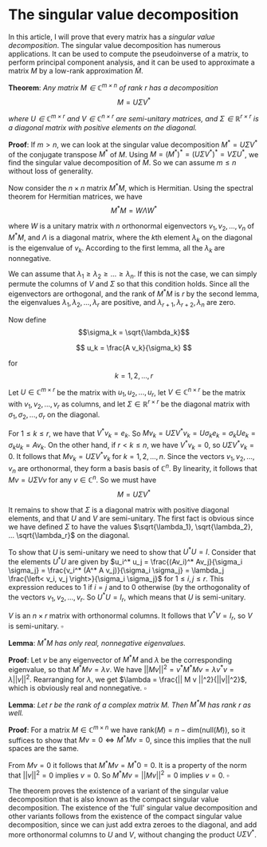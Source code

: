 # The singular value decomposition

In this article, I will prove that every matrix has a *singular value decomposition*. The singular value decomposition has numerous applications. It can be used to compute the pseudoinverse of a matrix, to perform principal component analysis, and it can be used to approximate a matrix $M$ by a low-rank approximation $\tilde{M}$.

**Theorem**: *Any matrix $M \in \mathbb{C}^{m \times n}$ of rank $r$ has a decomposition*
$$ M = U \Sigma V^* $$

*where $U \in \mathbb{C}^{m \times r}$ and $V \in \mathbb{C}^{n \times r}$ are semi-unitary matrices, and $\Sigma \in \mathbb{R}^{r \times r}$ is a diagonal matrix with positive elements on the diagonal.*

**Proof**: If $m > n$, we can look at the singular value decomposition $M^* = U \Sigma V^*$ of the conjugate transpose $M^*$ of $M$. Using $M = (M^*)^* = (U \Sigma V^*)^* = V \Sigma U^*$, we find the singular value decomposition of $M$. So we can assume $m \leq n$ without loss of generality.

Now consider the $n \times n$ matrix $M^* M$, which is Hermitian. Using the spectral theorem for Hermitian matrices, we have
$$ M^* M = W \Lambda W^* $$

where $W$ is a unitary matrix with $n$ orthonormal eigenvectors $v_1, v_2, ..., v_n$ of $M^* M$, and $\Lambda$ is a diagonal matrix, where the $k$th element $\lambda_k$ on the diagonal is the eigenvalue of $v_k$. According to the first lemma, all the $\lambda_k$ are nonnegative.

We can assume that $\lambda_1 \geq \lambda_2 \geq ... \geq \lambda_n$. If this is not the case, we can simply permute the columns of $V$ and $\Sigma$ so that this condition holds. Since all the eigenvectors are orthogonal, and the rank of $M^* M$ is $r$ by the second lemma, the eigenvalues $\lambda_1, \lambda_2, ..., \lambda_r$ are positive, and $\lambda_{r + 1}, \lambda_{r + 2}, \lambda_n$ are zero.

Now define
$$\sigma_k = \sqrt{\lambda_k}$$

$$ u_k = \frac{A v_k}{\sigma_k} $$

for
$$ k = 1, 2, ..., r $$

Let $U \in \mathbb{C}^{m \times r}$ be the matrix with $u_1, u_2, ..., u_r$, let $V \in \mathbb{C}^{n \times r}$ be the matrix with $v_1, v_2, ..., v_r$ as columns, and let $\Sigma \in \mathbb{R}^{r \times r}$ be the diagonal matrix with $\sigma_1, \sigma_2, ..., \sigma_r$ on the diagonal.

For $1 \leq k \leq r$, we have that $V^* v_k = e_k$. So $Mv_k = U \Sigma V^* v_k = U \sigma_k e_k =\sigma_k U e_k = \sigma_k u_k = A v_k$. On the other hand, if $r < k \leq n$, we have $V^* v_k = 0$, so $U \Sigma V^* v_k = 0$. It follows that $M v_k = U \Sigma V^* v_k$ for $k = 1, 2, ..., n$. Since the vectors $v_1, v_2, ..., v_n$ are orthonormal, they form a basis basis of $\mathbb{C}^n$. By linearity, it follows that $Mv = U \Sigma V v$ for any $v \in \mathbb{C}^n$. So we must have
$$ M = U \Sigma V^* $$

It remains to show that $\Sigma$ is a diagonal matrix with positive diagonal elements, and that $U$ and $V$ are semi-unitary. The first fact is obvious since we have defined $\Sigma$ to have the values $\sqrt{\lambda_1}, \sqrt{\lambda_2}, ... \sqrt{\lambda_r}$ on the diagonal.

To show that $U$ is semi-unitary we need to show that $U^* U = I$. Consider that the elements $U^* U$ are given by $u_i^* u_j = \frac{(Av_i)^* Av_j}{\sigma_i \sigma_j} = \frac{v_i^* (A^* A v_j)}{\sigma_i \sigma_j} = \lambda_j \frac{\left< v_i, v_j  \right>}{\sigma_i \sigma_j}$ for $1 \leq i, j \leq r$. This expression reduces to 1 if $i = j$ and to 0 otherwise (by the orthogonality of the vectors $v_1, v_2, ..., v_r$. So $U^* U = I_r$, which means that $U$ is semi-unitary.

$V$ is an $n \times r$ matrix with orthonormal columns. It follows that $V^* V = I_r$, so $V$ is semi-unitary. $\square$

**Lemma**: *$M^* M$ has only real, nonnegative eigenvalues.*

**Proof**: Let $v$ be any eigenvector of $M^* M$ and $\lambda$ be the corresponding eigenvalue, so that $M^* M v = \lambda v$. We have $|| M v ||^2 = v^* M^* M v = \lambda v^* v = \lambda || v ||^2$. Rearranging for $\lambda$, we get $\lambda = \frac{|| M v ||^2}{||v||^2}$, which is obviously real and nonnegative. $\square$


**Lemma**: *Let $r$ be the rank of a complex matrix $M$. Then $M^* M$ has rank $r$ as well.*

**Proof**: For a matrix $M \in \mathbb{C}^{m \times n}$ we have $\text{rank}(M) = n - \text{dim}(\text{null}(M))$, so it suffices to show that $Mv = 0 \iff M^* M v = 0$, since this implies that the null spaces are the same.

From $Mv = 0$ it follows that $M^* M v = M^* 0 = 0$. It is a property of the norm that $||v||^2 = 0$ implies $v = 0$. So $M^* M v = ||Mv||^2 = 0$ implies $v = 0$. $\square$

The theorem proves the existence of a variant of the singular value decomposition that is also known as the compact singular value decomposition. The existence of the 'full' singular value decomposition and other variants follows from the existence of the compact singular value decomposition, since we can just add extra zeroes to the diagonal, and add more orthonormal columns to $U$ and $V$, without changing the product $U \Sigma V^*$.

